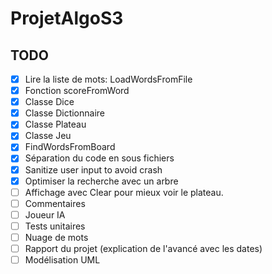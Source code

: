 # ProjetAlgoS3

## TODO

- [x] Lire la liste de mots: LoadWordsFromFile
- [x] Fonction scoreFromWord
- [x] Classe Dice
- [x] Classe Dictionnaire
- [x] Classe Plateau
- [x] Classe Jeu
- [x] FindWordsFromBoard
- [x] Séparation du code en sous fichiers
- [x] Sanitize user input to avoid crash
- [x] Optimiser la recherche avec un arbre
- [ ] Affichage avec Clear pour mieux voir le plateau.
- [ ] Commentaires
- [ ] Joueur IA
- [ ] Tests unitaires
- [ ] Nuage de mots
- [ ] Rapport du projet (explication de l'avancé avec les dates)
- [ ] Modélisation UML